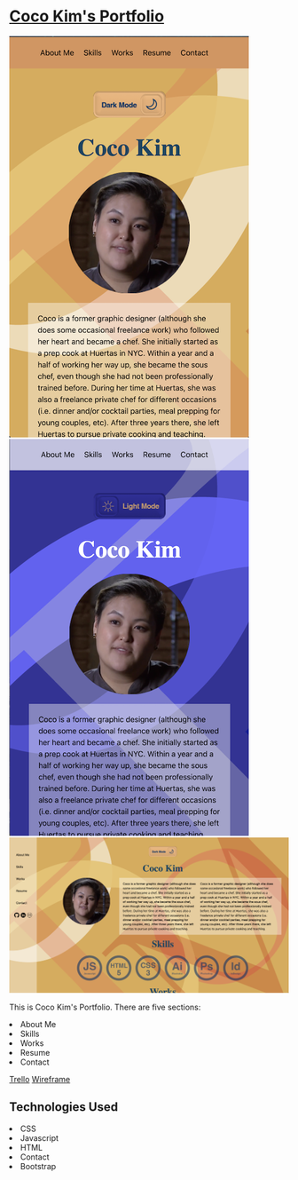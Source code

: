 <h1><a href="https://coco-portofolio.netlify.app/">Coco Kim's Portfolio</a></h1>
<img src="assets/images/mobile-portfolio.png">
<img src="assets/images/mobile-dark.png">
<img src="assets/images/web-portfolio.png">

This is Coco Kim's Portfolio. There are five sections:
<li>About Me</li>
<li>Skills</li>
<li>Works</li>
<li>Resume</li>
<li>Contact</li>

<a href="https://trello.com/b/5mpfxGSs/cocos-portfolio">Trello</a>
<a href="https://whimsical.com/coco-s-portfolio-7hheCgZWbEan5h9Uk97G9R">Wireframe</a>


<h2>Technologies Used</h2>
<li>CSS</li>
<li>Javascript</li>
<li>HTML</li>
<li>Contact</li>
<li>Bootstrap</li>


